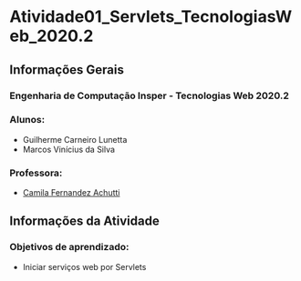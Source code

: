 # Atividade01_Servlets_TecnologiasWeb_2020.2

<h2>Informações Gerais</h2>

<h3>Engenharia de Computação Insper - Tecnologias Web 2020.2</h3>

<h3>Alunos:</h3>
<ul>
  <li>Guilherme Carneiro Lunetta</li>
  <li>Marcos Vinícius da Silva</li>
</ul>

<h3>Professora:</h3> 
<ul>
  <li><a href=https://www.insper.edu.br/pesquisa-e-conhecimento/docentes-pesquisadores/camila-fernandez-achutti/>Camila Fernandez Achutti</a></li>
</ul>

<h2>Informações da Atividade</h2>

<h3>Objetivos de aprendizado:</h3>
<ul>
  <li>Iniciar serviços web por Servlets</li>
</ul>

